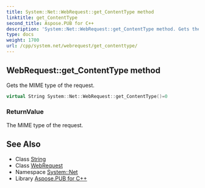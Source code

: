 ```yaml
---
title: System::Net::WebRequest::get_ContentType method
linktitle: get_ContentType
second_title: Aspose.PUB for C++
description: 'System::Net::WebRequest::get_ContentType method. Gets the MIME type of the request in C++.'
type: docs
weight: 1700
url: /cpp/system.net/webrequest/get_contenttype/
---
```

## WebRequest::get_ContentType method


Gets the MIME type of the request.

```cpp
virtual String System::Net::WebRequest::get_ContentType()=0
```


### ReturnValue

The MIME type of the request.

## See Also

* Class [String](../../../system/string/)
* Class [WebRequest](../)
* Namespace [System::Net](../../)
* Library [Aspose.PUB for C++](../../../)
